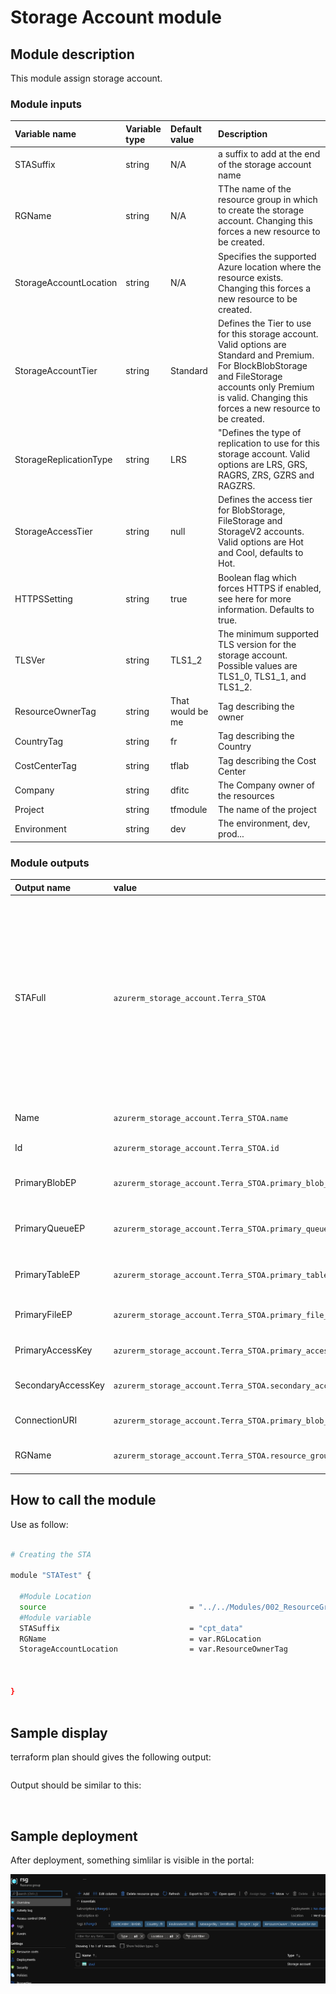 # Storage Account module

## Module description

This module assign storage account.

### Module inputs

| Variable name | Variable type | Default value | Description |
|:--------------|:--------------|:--------------|:------------|
| STASuffix | string | N/A | a suffix to add at the end of the storage account name |
| RGName | string | N/A | TThe name of the resource group in which to create the storage account. Changing this forces a new resource to be created. |
| StorageAccountLocation | string | N/A | Specifies the supported Azure location where the resource exists. Changing this forces a new resource to be created. |
| StorageAccountTier | string | Standard | Defines the Tier to use for this storage account. Valid options are Standard and Premium. For BlockBlobStorage and FileStorage accounts only Premium is valid. Changing this forces a new resource to be created. |
| StorageReplicationType | string | LRS | "Defines the type of replication to use for this storage account. Valid options are LRS, GRS, RAGRS, ZRS, GZRS and RAGZRS. |
| StorageAccessTier | string | null | Defines the access tier for BlobStorage, FileStorage and StorageV2 accounts. Valid options are Hot and Cool, defaults to Hot. |
| HTTPSSetting | string | true | Boolean flag which forces HTTPS if enabled, see here for more information. Defaults to true. |
| TLSVer | string | TLS1_2 | The minimum supported TLS version for the storage account. Possible values are TLS1_0, TLS1_1, and TLS1_2. |
| ResourceOwnerTag | string | That would be me | Tag describing the owner |
| CountryTag | string | fr | Tag describing the Country |
| CostCenterTag | string | tflab | Tag describing the Cost Center |
| Company | string | dfitc | The Company owner of the resources |
| Project | string | tfmodule | The name of the project |
| Environment | string | dev | The environment, dev, prod... |  

### Module outputs

| Output name | value | Description |
|:------------|:------|:------------|
| STAFull | `azurerm_storage_account.Terra_STOA` | send all the resource information available in the output. In future version, this may be the only output and detailed informtion will probably be queried specifically from the root module |
| Name | `azurerm_storage_account.Terra_STOA.name` | The resource name |
| Id | `azurerm_storage_account.Terra_STOA.id` | The resource Id |
| PrimaryBlobEP | `azurerm_storage_account.Terra_STOA.primary_blob_endpoint` | The primary Blob Endpoint |
| PrimaryQueueEP | `azurerm_storage_account.Terra_STOA.primary_queue_endpoint` | The primary Queue Endpoint |
| PrimaryTableEP | `azurerm_storage_account.Terra_STOA.primary_table_endpoint` | The primary Table Endpoint |
| PrimaryFileEP | `azurerm_storage_account.Terra_STOA.primary_file_endpoint` | The primary File Endpoint |
| PrimaryAccessKey | `azurerm_storage_account.Terra_STOA.primary_access_key` | The primary access key |
| SecondaryAccessKey | `azurerm_storage_account.Terra_STOA.secondary_access_key` | The secondary access key |
| ConnectionURI | `azurerm_storage_account.Terra_STOA.primary_blob_connection_string` | The blob connection string |
| RGName | `azurerm_storage_account.Terra_STOA.resource_group_name` | The primary File Endpoint |

## How to call the module
 

Use as follow:

```bash

# Creating the STA

module "STATest" {

  #Module Location
  source                                = "../../Modules/002_ResourceGroup/"
  #Module variable    
  STASuffix                             = "cpt_data"
  RGName                                = var.RGLocation
  StorageAccountLocation                = var.ResourceOwnerTag



}



```

## Sample display

terraform plan should gives the following output:

```powershell


```

Output should be similar to this:

```powershell



```

## Sample deployment

After deployment, something simlilar is visible in the portal:

![Illustration 1](./Img/STA001.png)

